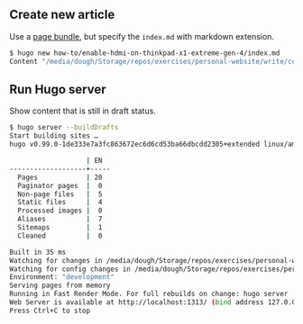 ## Create new article

Use a [page bundle](https://gohugo.io/content-management/page-bundles/), but specify the `index.md` with markdown extension.

```sh
$ hugo new how-to/enable-hdmi-on-thinkpad-x1-extreme-gen-4/index.md
Content "/media/dough/Storage/repos/exercises/personal-website/write/content/how-to/enable-hdmi-on-thinkpad-x1-extreme-gen-4/index.md" created
```

## Run Hugo server

Show content that is still in draft status.

```sh
$ hugo server --buildDrafts 
Start building sites … 
hugo v0.99.0-1de333e7a3fc863672ec6d6cd53ba66dbcdd2305+extended linux/amd64 BuildDate=2022-05-16T08:10:56Z VendorInfo=gohugoio

                   | EN  
-------------------+-----
  Pages            | 20  
  Paginator pages  |  0  
  Non-page files   |  5  
  Static files     |  4  
  Processed images |  0  
  Aliases          |  7  
  Sitemaps         |  1  
  Cleaned          |  0  

Built in 35 ms
Watching for changes in /media/dough/Storage/repos/exercises/personal-website/write/{archetypes,content,data,layouts,static,themes}
Watching for config changes in /media/dough/Storage/repos/exercises/personal-website/write/config.yaml
Environment: "development"
Serving pages from memory
Running in Fast Render Mode. For full rebuilds on change: hugo server --disableFastRender
Web Server is available at http://localhost:1313/ (bind address 127.0.0.1)
Press Ctrl+C to stop
```